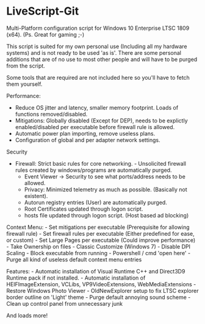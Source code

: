 
# LiveScript-Git
Multi-Platform configuration script for Windows 10 Enterprise LTSC 1809 (x64).
(Ps. Great for gaming ;-)

This script is suited for my own personal use (Including all my hardware systems) and is not ready to be used 'as is'. There are some personal additions that are of no use to most other people and will have to be purged from the script.

Some tools that are required are not included here so you'll have to fetch them yourself.



Performance:

- Reduce OS jitter and latency, smaller memory footprint. Loads of functions removed/disabled.
- Mitigations: Globally disabled (Except for DEP), needs to be explictly enabled/disabled per executable before firewall rule is allowed.
- Automatic power plan importing, remove useless plans.
- Configuration of global and per adapter network settings.
    
Security

- Firewall: Strict basic rules for core networking.
        - Unsolicited firewall rules created by windows/programs are automatically purged.
    - Event Viewer -> Security to see what ports/address needs to be allowed.
    - Privacy: Minimized telemetry as much as possible. (Basically not existent).
    - Autorun registry entries (User) are automatically purged.
    - Root Certificates updated through logon script.
    - hosts file updated through logon script. (Host based ad blocking)
    
Context Menu:
    - Set mitigations per executable (Prerequisite for allowing firewall rule)
    - Set firewall rules per executable (Either predefined for ease, or custom)
    - Set Large Pages per executable (Could improve performance)
    - Take Ownership on files
    - Classic Customize (Windows 7)
    - Disable DPI Scaling
    - Block executable from running
    - Powershell / cmd 'open here'
    - Purge all kind of useless default context menu entries

Features:
    - Automatic installation of Visual Runtime C++ and Direct3D9 Runtime pack if not installed.
    - Automatic installation of HEIFImageExtension, VCLibs, VP9VideoExtensions, WebMediaExtensions
    - Restore Windows Photo Viewer
    - OldNewExplorer setup to fix LTSC explorer border outline on 'Light' theme
    - Purge default annoying sound scheme
    - Clean up control panel from unnecessary junk
    
    
And loads more!
